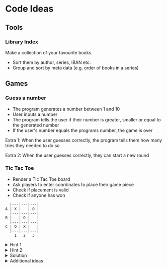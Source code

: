 # Code Ideas
## Tools
### Library Index
Make a collection of your favourite books.
- Sort them by author, series, IBAN etc.
- Group and sort by meta data (e.g. order of books in a series)

## Games
### Guess a number
- The program generates a number between 1 and 10
- User inputs a number
- The program tells the user if their number is greater, smaller or equal to the generated number
- If the user's number equals the programs number, the game is over

Extra 1: When the user guesses correctly, the program tells them how many tries they needed to do so

Extra 2: When the user guesses correctly, they can start a new round

### Tic Tac Toe
- Render a Tic Tac Toe board
- Ask players to enter coordinates to place their game piece
- Check if placement is valid
- Check if anyone has won

```
  |---|---|---|
A | X |   | O |
  |---|---|---|
B |   | O |   |
  |---|---|---|
C | O | X |   |
  |---|---|---|
    1   2   3
```

<details>
  <summary>Hint 1</summary>
  
  Use a single list to represent the game board.
</details>

<details>
  <summary>Hint 2</summary>
  
  Use two nested for-loops to render the game board (x- and y-coordinates).
</details>

<details>
  <summary>Solution</summary>
  
  The gameboard has a size of 3x3 cells so the size of the list / array is $x * y = 9$.
  
  `gameboard = ["", "", "", "", "", "", "", "", ""]`

  To represent a game piece, set the appropriate index to "O" or "X". The list index of $x$- and $y$-coordinates can be calculated with $y * W + x$ where $W$ is the width of the game board.
  
  `gameboard[y * 3 + x] = "O"`
  
  Use a function with the signature `putPiece(type: string, x: int, y: int): boolean` to do this.

  Inside this function, check if cell is already occupied or invalid. Return false for errors and show a message to the player.
  
  ```
  function putPiece(type: string, x: int, y: int): boolean {
    if (x < 0 || x > 2) return false
    if (gameboard[y * 3 + x] != "") return false
    gameboard[y * 3 + x] = "O"
    return true
  }
  ```
  
  Render the game board with two nested for-loops.
  
  ```
  for (y = 0; y < 3; y++) {
    for (x = 0; x < 3; x++) {
      write(gameboard[y * 3 + x]) // write current x-coordinate
    }
    write("\n") // write a newline before y-coordinate change
  }
  ```

  Use a function to check neighbors of a game piece.
  
  ```
  function checkWin(player: string): boolean { // Takes "O" or "X" and returns true if player has won
    // Check horizontal lines
    for (x = 0; x < 3; x++) {
      if (gameboard[x] == player && gameboard[3 + x] == player && gameboard[6 + x] == player) return true
    }

    // Check vertical lines
    for (y = 0; y < 3; y++) {
      if (gameboard[y * 3] == player && gameboard[y * 3 + 1] == player && gameboard[y * 3 + 2] == player) return true
    }

    // Check diagonals
    if (gameboard[0] == player && gameboard[4] == player && gameboard[8] == player) return true
    if (gameboard[2] == player && gameboard[4] == player && gameboard[6] == player) return true
  }
  ```
</details>

<details>
  <summary>Additional ideas</summary>
  
  - Render the game board with [box-drawing characters](https://www.utf8icons.com/subsets/box-drawing)
  - Make the game board bigger
  - Add more pieces in one line needed to win (e.g. four in a row)
  - Highlight the winning row with color or formatting
  - Add a high-score list
</details>
